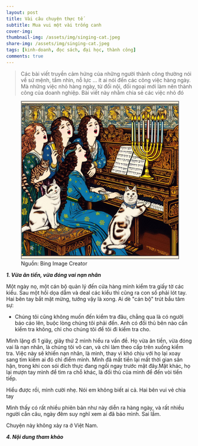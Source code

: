 ```yaml
---
layout: post
title: Vài câu chuyện thực tế
subtitle: Mua vui một vài trống canh  
cover-img: 
thumbnail-img: /assets/img/singing-cat.jpeg
share-img: /assets/img/singing-cat.jpeg
tags: [kinh-doanh, đọc sách, đại học, thành công]
comments: true
---
```


> Các bài viết truyền cảm hứng của những người thành công thường nói về sứ mệnh, tầm nhìn, nỗ lực ... ít ai nói đến các công việc hàng ngày. Mà những việc nhỏ hàng ngày, từ đối nội, đối ngoại mới làm nên thành công của doanh nghiệp. Bài viết này nhằm chia sẻ các việc nhỏ đó 


<figure>
<img src="/assets/img/singing-cat.jpeg" alt="kinh-nghiem-thuc-te" style="border: 2px solid  gray;">
<figcaption>Nguồn: Bing Image Creator
</figcaption>
</figure>


***1\. Vừa ăn tiền, vừa đóng vai nạn nhân***

Một ngày nọ, một cán bộ quản lý đến cửa hàng mình kiểm tra giấy tờ các kiểu. Sau một hồi dọa dẫm và deal các kiểu thì cũng ra con số phải lót tay. Hai bên tay bắt mặt mừng, tưởng vậy là xong. Ai dè "cán bộ" trút bầu tâm sự: 
- Chúng tôi cũng không muốn đến kiểm tra đâu, chẳng qua là có người báo cáo lên, buộc lòng chúng tôi phải đến. Anh có đối thủ bên nào cần kiểm tra không, chỉ cho chúng tôi để tôi đi kiểm tra cho. 

Mình lặng đi 1 giây, giây thứ 2 mình hiểu ra vấn đề. Họ vừa ăn tiền, vừa đóng vai là nạn nhân, là chúng tôi vô can, và chỉ làm theo cấp trên xuống kiểm tra. Việc này sẽ khiến nạn nhân, là mình, thay vì khó chịu với họ lại xoay sang tìm kiếm ai đó chỉ điểm mình. Mình đã mất tiền lại mất thời gian sân hận, trong khi con sói đích thực đang ngồi ngay trước mặt đây.Mặt khác, họ lại mượn tay mình để tìm ra chỗ khác, là đối thủ của mình để đến vòi tiền tiếp.

Hiểu được rồi, mình cười nhẹ. Nói em không biết ai cả. Hai bên vui vẻ chia tay

Mình thấy có rất nhiều phiên bản như này diễn ra hàng ngày, và rất nhiều người cắn câu, ngày đêm suy nghĩ xem ai đã báo mình. Sai lầm. 

Chuyện này không xảy ra ở Việt Nam.


***4\. Nội dung tham khảo***

